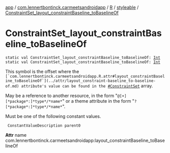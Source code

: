 [app](../../../index.md) / [com.lennertbontinck.carmeetsandroidapp](../../index.md) / [R](../index.md) / [styleable](index.md) / [ConstraintSet_layout_constraintBaseline_toBaselineOf](./-constraint-set_layout_constraint-baseline_to-baseline-of.md)

# ConstraintSet_layout_constraintBaseline_toBaselineOf

`static val ConstraintSet_layout_constraintBaseline_toBaselineOf: `[`Int`](https://kotlinlang.org/api/latest/jvm/stdlib/kotlin/-int/index.html)
`static val ConstraintSet_layout_constraintBaseline_toBaselineOf: `[`Int`](https://kotlinlang.org/api/latest/jvm/stdlib/kotlin/-int/index.html)

This symbol is the offset where the ``[`com.lennertbontinck.carmeetsandroidapp.R.attr#layout_constraintBaseline_toBaselineOf`](../attr/layout_constraint-baseline_to-baseline-of.md) attribute's value can be found in the ``[`#ConstraintSet`](-constraint-set.md) array.

May be a reference to another resource, in the form "`@[+][*package*:]*type*/*name*`" or a theme attribute in the form "`?[*package*:]*type*/*name*`".

Must be one of the following constant values.

     ConstantValueDescription parent0

**Attr**
name com.lennertbontinck.carmeetsandroidapp:layout_constraintBaseline_toBaselineOf

